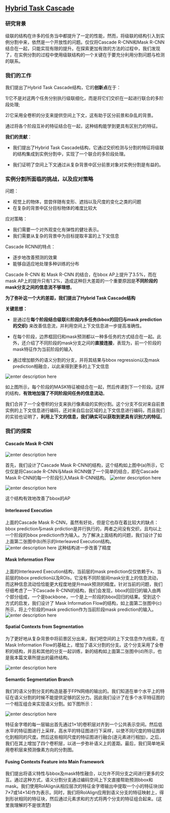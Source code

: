 ## [Hybrid Task Cascade](./attachments/Hybrid_Task_Cascade.pdf)

### 研究背景

级联的结构在许多的任务当中都提升了一定的性能，然而，将级联的结构引入到实例分割中来，依然是一个开放性的问题。仅仅将Cascade R-CNN和Mask R-CNN结合在一起，只能实现有限的提升。在探索更加有效的方法的过程中，我们发现了，在实例分割的过程中使用级联结构的一个关键在于要充分利用分割问题与检测的联系。

### 我们的工作

我们提出了Hybrid Task Cascade结构，它的**创新点**在于：

1)它不是对这两个任务分别执行级联细化，而是将它们交织在一起进行联合的多阶段处理;

2)它采用全卷积的分支来提供空间上下文，这有助于区分前景和杂乱的背景。

通过将各个阶段互补的特征结合在一起，这种结构能学到更具有区别力的特征。

**我们的贡献**：

* 我们提出了Hybrid Task Cascade结构，它通过交织检测与分割的特征将级联的结构集成到实例分割中，实现了一个联合的多阶段处理。

* 我们证明了空间上下文通过从复杂背景中区分前景对象对实例分割是有益的。

### 实例分割所面临的挑战，以及应对策略

问题：
* 视觉上的物体，尝尝伴随有变形、遮挡以及尺度的变化之类的问题
* 在复杂的背景中区分目标物体的难度比较大

应对策略：
* 我们需要一个对外观变化有弹性的健壮表示。
* 我们需要从复杂的背景中为目标提取丰富的上下文信息

Cascade RCNN的特点：
* 逐步地改善预测的效果
* 能够自适应地处理多种训练的分布

Cascade R-CNN 和 Mask R-CNN 的结合，在bbox AP上提升了3.5%，而在mask AP上的提升只有1.2%，造成这种巨大差距的一个重要原因是**不同阶段的mask分支之间的信息流不够理想**。

**为了弥补这一个大的差距，我们提出了Hybrid Task Cascade结构**

**关键思想：**

* 是通过在**每个阶段结合级联**和**阶段内多任务(bbox的回归与mask prediction的交织)** 来改善信息流，并利用空间上下文信息进一步提高准确性。


* 在每个阶段，边界框回归和mask预测都以一种多任务的方式结合在一起。此外，还介绍了不同阶段的mask分支之间的**直接连接**，表现为，前一个阶段的mask特征作为当前阶段的输入

* 通过增加额外的语义分割的分支，并将其结果与bbox  regression以及mask prediction相融合，以此来得到更多的上下文信息

![enter description here](./images/1585304061792.png)

如上图所示，每个阶段的MASK特征被结合在一起，然后传递到下一个阶段。这样的结构，**有效地加强了不同阶段间任务的信息流动**。

我们合并了一个全卷积的分支来执行像素级的实例分割。这个分支不仅对来自前景实例的上下文信息进行编码，还对来自后台区域的上下文信息进行编码，而且我们的实验也证明了，**利用上下文的信息，我们确实可以获取到更具有识别力的特征**。


### 我们的探索

#### Cascade Mask R-CNN
![enter description here](./images/1585318942227.png)

首先，我们设计了Cascade Mask R-CNN的结构，这个结构如上图中(a)所示，它仅仅是将Cascade R-CNN与Mask RCNN做了一个简单的结合，即在Cascade Mask R-CNN的每一个阶段引入Mask R-CNN结构。
![enter description here](./images/1585319263310.png)

![enter description here](./images/1585319226353.png)

这个结构有效地改善了bbox的AP

#### Interleaved Execution

上面的Cascade Mask R-CNN，虽然有好处，但是它也存在着比较大的缺点：bbox prediction与mask prdiction是并行执行的，两者之间没有交织，且均以上一个阶段的bbox prediction作为输入。为了解决上面结构的问题，我们设计了如上面第二张图中(b)所示的Interleaved Execution结构。
![enter description here](./images/1585319713003.png)
这种结构进一步改善了精度

#### Mask Information Flow
上面的Interleaved Execution结构，当前层的mask prediction仅仅依赖于x、当前层的bbox prediction以及ROIs，它没有不同阶层间mask分支上的信息流动，而这种信息流动恰恰能更大程度地提升mask预测的精度。针对当前的问题，我们仔细考虑了一下Cascade R-CNN的结构，我们会发现，bbox的回归的输入由两个部分组成，一个是backbone，一个是上一阶段的bbox回归的结果。受到这个方式的启发，我们设计了 Mask Information Flow的结构，如上面第二张图中(c)所示，将上个阶段的mask prediction作为当前阶段mask prediction的输入。
![enter description here](./images/1585320610290.png)


#### Spatial Contexts from Segmentation
为了更好地从复杂背景中将前景区分出来，我们吧空间的上下文信息作为线索，在Mask Information Flow的基础上，增加了语义分割的分支。这个分支采用了全卷积的结构，并且和其他的分支一起训练，新的结构如上面第二张图中(d)所示，也是我本篇文章所提出的最终结构。

![enter description here](./images/1585322118090.png)

#### Semantic Segmentation Branch

我们的语义分割分支的构造是基于FPN网络的输出的。我们知道在单个水平上的特征在语义分割的时候不能提供足够的区分力。因此我们设计了在多个水平特征图的一个相互组合来实现语义分割。如下图所示：

![enter description here](./images/1585323189558.png)

特征金字塔的每一层输出首先通过1×1的卷积层对齐到一个公共表示空间。然后低水平的特征图进行上采样，高水平的特征图进行下采样，以使不同尺度的特征图转化到相同的尺度。然后这些相同尺度的特征图进行融合(逐元素进行相加)，之后，我们在其上增加了四个卷积层，以进一步弥补语义上的差距。最后，我们简单地采用卷积层来预测像素方向的分割图。


#### Fusing Contexts Feature into Main Framework

我们提出将语义特性与bbox及mask特性融合，以允许不同分支之间进行更多的交互。通过这种方式，语义分割分支通过编码空间上下文直接帮助预测bbox和mask。我们使用RoIAlign从相应层次的特征金字塔输出中提取一个小的特征块(如7×7或14×14)作为表示。同时，我们将RoIAlign应用到语义分支的特征映射上，得到形状相同的特征块，然后通过元素求和的方式将两个分支的特征组合起来。(这里我理解的不是很清楚)
